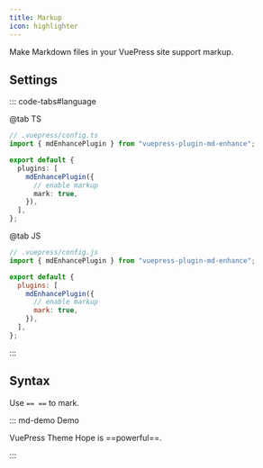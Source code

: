 ```yaml
---
title: Markup
icon: highlighter
---
```


Make Markdown files in your VuePress site support markup.

<!-- more -->

## Settings

::: code-tabs#language

@tab TS

```ts {8}
// .vuepress/config.ts
import { mdEnhancePlugin } from "vuepress-plugin-md-enhance";

export default {
  plugins: [
    mdEnhancePlugin({
      // enable markup
      mark: true,
    }),
  ],
};
```

@tab JS

```js {8}
// .vuepress/config.js
import { mdEnhancePlugin } from "vuepress-plugin-md-enhance";

export default {
  plugins: [
    mdEnhancePlugin({
      // enable markup
      mark: true,
    }),
  ],
};
```

:::

## Syntax

Use `== ==` to mark.

::: md-demo Demo

VuePress Theme Hope is ==powerful==.

:::
